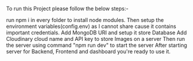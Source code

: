 To run this Project please follow the below steps:-

run npm i in every folder to install node modules.
Then setup the environment variables(config.env) as I cannot share cause it contains important credentials.
Add MongoDB URI and setup it store Database
Add Cloudinary cloud name and API key to store Images on a server
Then run the server using command "npm run dev" to start the server
After starting server for Backend, Frontend and dashboard you're ready to use it.

